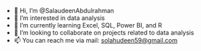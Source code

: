 - 👋 Hi, I’m @SalaudeenAbdulrahman
- 👀 I’m interested in data analysis
- 🌱 I’m currently learning Excel, SQL, Power BI, and R
- 💞️ I’m looking to collaborate on projects related to data analysis
- 📫 You can reach me via mail: solahudeen59@gmail.com 

<!---
SalaudeenAbdulrahman/SalaudeenAbdulrahman is a ✨ special ✨ repository because its `README.md` (this file) appears on your GitHub profile.
You can click the Preview link to take a look at your changes.
--->
